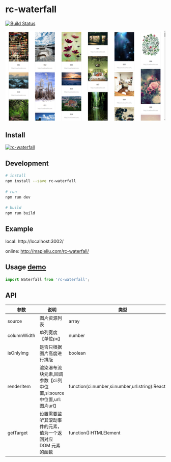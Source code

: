 # rc-waterfall
[![Build Status](https://travis-ci.org/liujian10/rc-waterfall.svg?branch=master)](https://travis-ci.org/liujian10/rc-waterfall)

![demo](assets/sheet.jpg)

## Install

[![rc-waterfall](https://nodei.co/npm/rc-waterfall.png)](https://npmjs.org/package/rc-waterfall)

## Development

```bash
# install
npm install --save rc-waterfall

# run
npm run dev

# build
npm run build
```

## Example

local: http://localhost:3002/

online: http://mapleliu.com/rc-waterfall/

## Usage [demo](https://github.com/liujian10/rc-waterfall/demo/Demo.js)

```js
import Waterfall from 'rc-waterfall';
```

## API

| 参数 | 说明 | 类型 | 默认值 | 可选值 |
|-----------|-----------|-----------|-------------|-------------|
| source | 图片资源列表 | array<string> | - | - |
| columnWidth | 单列宽度【单位px】 | number | 210 | - |
| isOnlyImg | 是否只根据图片高度进行排版 | boolean | false | true,false |
| renderItem | 渲染瀑布流块元素,回调参数【ci:列中位置,si:source中位置,url:图片url】 | function(ci:number,si:number,url:string):ReactNode | (ci,si,url)=><img src={url}/> | - |
| getTarget | 设置需要监听其滚动事件的元素，值为一个返回对应 DOM 元素的函数 | function():HTMLElement | ()=>window | - |